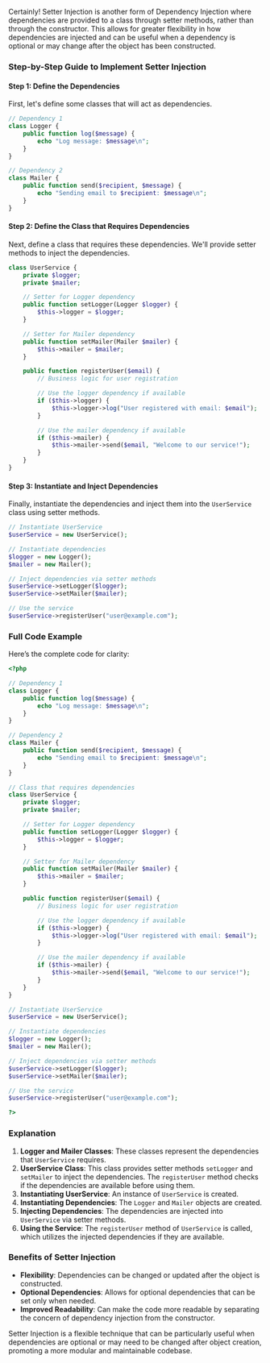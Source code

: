 Certainly! Setter Injection is another form of Dependency Injection where dependencies are provided to a class through setter methods, rather than through the constructor. This allows for greater flexibility in how dependencies are injected and can be useful when a dependency is optional or may change after the object has been constructed.

### Step-by-Step Guide to Implement Setter Injection

#### Step 1: Define the Dependencies

First, let's define some classes that will act as dependencies.

```php
// Dependency 1
class Logger {
    public function log($message) {
        echo "Log message: $message\n";
    }
}

// Dependency 2
class Mailer {
    public function send($recipient, $message) {
        echo "Sending email to $recipient: $message\n";
    }
}
```

#### Step 2: Define the Class that Requires Dependencies

Next, define a class that requires these dependencies. We'll provide setter methods to inject the dependencies.

```php
class UserService {
    private $logger;
    private $mailer;

    // Setter for Logger dependency
    public function setLogger(Logger $logger) {
        $this->logger = $logger;
    }

    // Setter for Mailer dependency
    public function setMailer(Mailer $mailer) {
        $this->mailer = $mailer;
    }

    public function registerUser($email) {
        // Business logic for user registration

        // Use the logger dependency if available
        if ($this->logger) {
            $this->logger->log("User registered with email: $email");
        }

        // Use the mailer dependency if available
        if ($this->mailer) {
            $this->mailer->send($email, "Welcome to our service!");
        }
    }
}
```

#### Step 3: Instantiate and Inject Dependencies

Finally, instantiate the dependencies and inject them into the `UserService` class using setter methods.

```php
// Instantiate UserService
$userService = new UserService();

// Instantiate dependencies
$logger = new Logger();
$mailer = new Mailer();

// Inject dependencies via setter methods
$userService->setLogger($logger);
$userService->setMailer($mailer);

// Use the service
$userService->registerUser("user@example.com");
```

### Full Code Example

Here’s the complete code for clarity:

```php
<?php

// Dependency 1
class Logger {
    public function log($message) {
        echo "Log message: $message\n";
    }
}

// Dependency 2
class Mailer {
    public function send($recipient, $message) {
        echo "Sending email to $recipient: $message\n";
    }
}

// Class that requires dependencies
class UserService {
    private $logger;
    private $mailer;

    // Setter for Logger dependency
    public function setLogger(Logger $logger) {
        $this->logger = $logger;
    }

    // Setter for Mailer dependency
    public function setMailer(Mailer $mailer) {
        $this->mailer = $mailer;
    }

    public function registerUser($email) {
        // Business logic for user registration

        // Use the logger dependency if available
        if ($this->logger) {
            $this->logger->log("User registered with email: $email");
        }

        // Use the mailer dependency if available
        if ($this->mailer) {
            $this->mailer->send($email, "Welcome to our service!");
        }
    }
}

// Instantiate UserService
$userService = new UserService();

// Instantiate dependencies
$logger = new Logger();
$mailer = new Mailer();

// Inject dependencies via setter methods
$userService->setLogger($logger);
$userService->setMailer($mailer);

// Use the service
$userService->registerUser("user@example.com");

?>
```

### Explanation

1. **Logger and Mailer Classes**: These classes represent the dependencies that `UserService` requires.
2. **UserService Class**: This class provides setter methods `setLogger` and `setMailer` to inject the dependencies. The `registerUser` method checks if the dependencies are available before using them.
3. **Instantiating UserService**: An instance of `UserService` is created.
4. **Instantiating Dependencies**: The `Logger` and `Mailer` objects are created.
5. **Injecting Dependencies**: The dependencies are injected into `UserService` via setter methods.
6. **Using the Service**: The `registerUser` method of `UserService` is called, which utilizes the injected dependencies if they are available.

### Benefits of Setter Injection

- **Flexibility**: Dependencies can be changed or updated after the object is constructed.
- **Optional Dependencies**: Allows for optional dependencies that can be set only when needed.
- **Improved Readability**: Can make the code more readable by separating the concern of dependency injection from the constructor.

Setter Injection is a flexible technique that can be particularly useful when dependencies are optional or may need to be changed after object creation, promoting a more modular and maintainable codebase.
